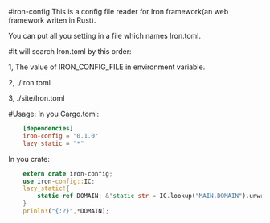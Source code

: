 #iron-config
This is a config file reader for Iron framework(an web framework writen in Rust).

You can put all you setting in a file which names Iron.toml.

#It will search Iron.toml by this order:

1, The value of IRON_CONFIG_FILE in environment variable.

2, ./Iron.toml

3, ./site/Iron.toml

#Usage:
In you Cargo.toml:

```toml
    [dependencies]
    iron-config = "0.1.0"
    lazy_static = "*"
```
In you crate:

```rust
    extern crate iron-config;
    use iron-config::IC;
    lazy_static!{
        static ref DOMAIN: &'static str = IC.lookup("MAIN.DOMAIN").unwrap().as_str().unwrap();
    }
    prinln!("{:?}",*DOMAIN);
```


